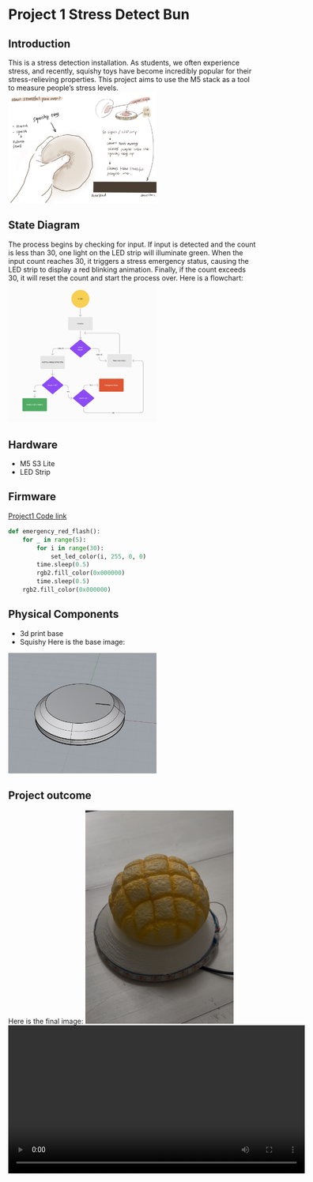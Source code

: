 # Project 1 Stress Detect Bun  
## Introduction
This is a stress detection installation. As students, we often experience stress, and recently, squishy toys have become incredibly popular for their stress-relieving properties. This project aims to use the M5 stack as a tool to measure people’s stress levels.
<img src="annotated-IMG_3492.JPG" alt="idea" width="300"/>

## State Diagram
The process begins by checking for input. If input is detected and the count is less than 30, one light on the LED strip will illuminate green. When the input count reaches 30, it triggers a stress emergency status, causing the LED strip to display a red blinking animation. Finally, if the count exceeds 30, it will reset the count and start the process over.
Here is a flowchart:
<img src="flowchart.jpg" alt="flowchart" width="300"/>

## Hardware
- M5 S3 Lite
- LED Strip

## Firmware

[Project1 Code link](stresscount.py)

```Python
def emergency_red_flash():
    for _ in range(5):  
        for i in range(30):
            set_led_color(i, 255, 0, 0)  
        time.sleep(0.5)  
        rgb2.fill_color(0x000000)  
        time.sleep(0.5)  
    rgb2.fill_color(0x000000)
```

## Physical Components
- 3d print base
- Squishy
Here is the base image:
<img src="base.jpg" alt="base" width="300"/>

## Project outcome
Here is the final image:
<img src="IMG_9919.jpg" alt="final" width="300"/>
<video width="600" controls>
  <source src="video.mp4" type="video/mp4">
</video>
